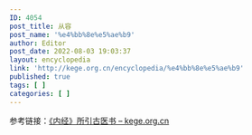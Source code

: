 ```yaml
---
ID: 4054
post_title: 从容
post_name: '%e4%bb%8e%e5%ae%b9'
author: Editor
post_date: 2022-08-03 19:03:37
layout: encyclopedia
link: 'http://kege.org.cn/encyclopedia/%e4%bb%8e%e5%ae%b9'
published: true
tags: [ ]
categories: [ ]
---
```

参考链接：<a href="http://kege.org.cn/encyclopedia/%e3%80%8a%e5%86%85%e7%bb%8f%e3%80%8b%e6%89%80%e5%bc%95%e5%8f%a4%e5%8c%bb%e4%b9%a6">《内经》所引古医书 – kege.org.cn</a>